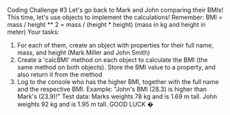 Coding Challenge #3
Let's go back to Mark and John comparing their BMIs! This time, let's use objects to
implement the calculations! Remember: BMI = mass / height ** 2 = mass
/ (height * height) (mass in kg and height in meter)
Your tasks:
1. For each of them, create an object with properties for their full name, mass, and
height (Mark Miller and John Smith)
2. Create a 'calcBMI' method on each object to calculate the BMI (the same
method on both objects). Store the BMI value to a property, and also return it
from the method
3. Log to the console who has the higher BMI, together with the full name and the
respective BMI. Example: "John's BMI (28.3) is higher than Mark's (23.9)!"
Test data: Marks weights 78 kg and is 1.69 m tall. John weights 92 kg and is 1.95 m
tall.
GOOD LUCK �